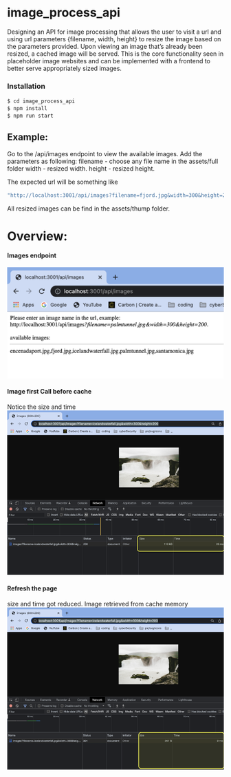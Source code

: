 # image_process_api


Designing an API for image processing that
allows the user to visit a url and using url parameters {filename, width, height} to resize
the image based on the parameters provided. Upon viewing
an image that’s already been resized, a cached image will be
served. This is the core functionality seen in placeholder image
websites and can be implemented with a frontend to better
serve appropriately sized images.

### Installation

```sh
$ cd image_process_api
$ npm install
$ npm run start
```

## Example:

Go to the /api/images endpoint to view the available images.
Add the parameters as following:
filename - choose any file name in the assets/full folder
width - resized width.
height - resized height.

The expected url will be something like


```bash
"http://localhost:3001/api/images?filename=fjord.jpg&width=300&height=200"
```
All resized images can be find in the assets/thump folder.


# Overview:


#### Images endpoint

![endpoint](pic/endpoint.png)

#### Image first Call before cache

Notice the size and time
![beforeCache](pic/beforeCache.png)

#### Refresh the page

size and time got reduced. Image retrieved from cache memory
![afterCache](pic/afterCache.png)